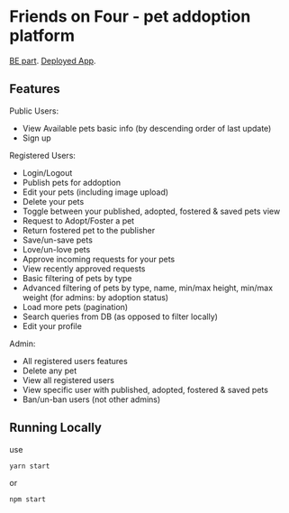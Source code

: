 # Friends on Four - pet addoption platform

[BE part](https://github.com/YanivAf/Friends-on-Four-Pets-Adoption-BE).
[Deployed App](https://friends-on-four.netlify.app/).

## Features
Public Users:
- View Available pets basic info (by descending order of last update)
- Sign up

Registered Users:
- Login/Logout
- Publish pets for addoption
- Edit your pets (including image upload)
- Delete your pets
- Toggle between your published, adopted, fostered & saved pets view
- Request to Adopt/Foster a pet
- Return fostered pet to the publisher
- Save/un-save pets
- Love/un-love pets
- Approve incoming requests for your pets
- View recently approved requests
- Basic filtering of pets by type
- Advanced filtering of pets by type, name, min/max height, min/max weight (for admins: by adoption status)
- Load more pets (pagination)
- Search queries from DB (as opposed to filter locally)
- Edit your profile

Admin:
- All registered users features
- Delete any pet
- View all registered users
- View specific user with published, adopted, fostered & saved pets
- Ban/un-ban users (not other admins)

## Running Locally

use
```
yarn start
```
or
```
npm start
```
